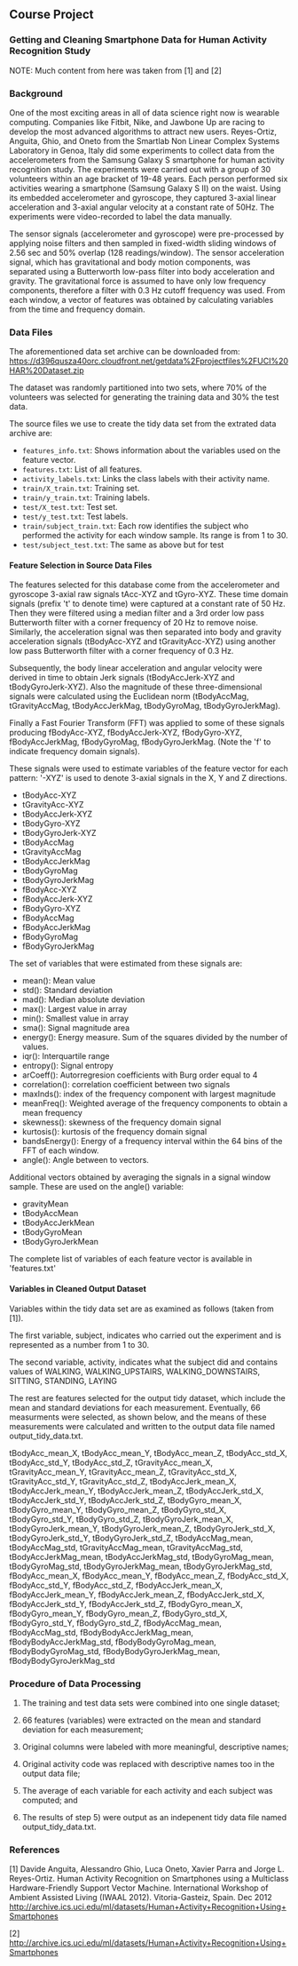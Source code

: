 ## Course Project

### Getting and Cleaning Smartphone Data for Human Activity Recognition Study

NOTE: Much content from here was taken from [1] and [2]


### Background

One of the most exciting areas in all of data science right now is wearable computing. Companies like Fitbit, Nike, and Jawbone Up are racing to develop the most advanced algorithms to attract new users. Reyes-Ortiz, Anguita, Ghio, and Oneto from the Smartlab Non Linear Complex Systems Laboratory in Genoa, Italy did some experiments to collect data from the accelerometers from the Samsung Galaxy S smartphone for human activity recognition study. The experiments were carried out with a group of 30 volunteers within an age bracket of 19-48 years. Each person performed six activities wearing a smartphone (Samsung Galaxy S II) on the waist. Using its embedded accelerometer and gyroscope, they captured 3-axial linear acceleration and 3-axial angular velocity at a constant rate of 50Hz. The experiments were video-recorded to label the data manually.

The sensor signals (accelerometer and gyroscope) were pre-processed by applying noise filters and then sampled in fixed-width sliding windows of 2.56 sec and 50% overlap (128 readings/window). The sensor acceleration signal, which has gravitational and body motion components, was separated using a Butterworth low-pass filter into body acceleration and gravity. The gravitational force is assumed to have only low frequency components, therefore a filter with 0.3 Hz cutoff frequency was used. From each window, a vector of features was obtained by calculating variables from the time and frequency domain.


### Data Files

The aforementioned data set archive can be downloaded from: https://d396qusza40orc.cloudfront.net/getdata%2Fprojectfiles%2FUCI%20HAR%20Dataset.zip

The dataset was randomly partitioned into two sets, where 70% of the volunteers was selected for generating the training data and 30% the test data.

The source files we use to create the tidy data set from the extrated data archive are:
*  `features_info.txt`: Shows information about the variables used on the feature vector.
*  `features.txt`: List of all features.
*  `activity_labels.txt`: Links the class labels with their activity name.
*  `train/X_train.txt`: Training set.
*  `train/y_train.txt`: Training labels.
*  `test/X_test.txt`: Test set.
*  `test/y_test.txt`: Test labels.
*  `train/subject_train.txt`: Each row identifies the subject who performed the activity for each window sample. Its range is from 1 to 30.
*  `test/subject_test.txt`: The same as above but for test


#### Feature Selection in Source Data Files

The features selected for this database come from the accelerometer and gyroscope 3-axial raw signals tAcc-XYZ and tGyro-XYZ. These time domain signals (prefix 't' to denote time) were captured at a constant rate of 50 Hz. Then they were filtered using a median filter and a 3rd order low pass Butterworth filter with a corner frequency of 20 Hz to remove noise. Similarly, the acceleration signal was then separated into body and gravity acceleration signals (tBodyAcc-XYZ and tGravityAcc-XYZ) using another low pass Butterworth filter with a corner frequency of 0.3 Hz. 

Subsequently, the body linear acceleration and angular velocity were derived in time to obtain Jerk signals (tBodyAccJerk-XYZ and tBodyGyroJerk-XYZ). Also the magnitude of these three-dimensional signals were calculated using the Euclidean norm (tBodyAccMag, tGravityAccMag, tBodyAccJerkMag, tBodyGyroMag, tBodyGyroJerkMag). 

Finally a Fast Fourier Transform (FFT) was applied to some of these signals producing fBodyAcc-XYZ, fBodyAccJerk-XYZ, fBodyGyro-XYZ, fBodyAccJerkMag, fBodyGyroMag, fBodyGyroJerkMag. (Note the 'f' to indicate frequency domain signals). 

These signals were used to estimate variables of the feature vector for each pattern: '-XYZ' is used to denote 3-axial signals in the X, Y and Z directions.

* tBodyAcc-XYZ
* tGravityAcc-XYZ
* tBodyAccJerk-XYZ
* tBodyGyro-XYZ
* tBodyGyroJerk-XYZ
* tBodyAccMag
* tGravityAccMag
* tBodyAccJerkMag
* tBodyGyroMag
* tBodyGyroJerkMag
* fBodyAcc-XYZ
* fBodyAccJerk-XYZ
* fBodyGyro-XYZ
* fBodyAccMag
* fBodyAccJerkMag
* fBodyGyroMag
* fBodyGyroJerkMag

The set of variables that were estimated from these signals are: 

* mean(): Mean value
* std(): Standard deviation
* mad(): Median absolute deviation 
* max(): Largest value in array
* min(): Smallest value in array
* sma(): Signal magnitude area
* energy(): Energy measure. Sum of the squares divided by the number of values. 
* iqr(): Interquartile range 
* entropy(): Signal entropy
* arCoeff(): Autorregresion coefficients with Burg order equal to 4
* correlation(): correlation coefficient between two signals
* maxInds(): index of the frequency component with largest magnitude
* meanFreq(): Weighted average of the frequency components to obtain a mean frequency
* skewness(): skewness of the frequency domain signal 
* kurtosis(): kurtosis of the frequency domain signal 
* bandsEnergy(): Energy of a frequency interval within the 64 bins of the FFT of each window.
* angle(): Angle between to vectors.

Additional vectors obtained by averaging the signals in a signal window sample. These are used on the angle() variable:

* gravityMean
* tBodyAccMean
* tBodyAccJerkMean
* tBodyGyroMean
* tBodyGyroJerkMean

The complete list of variables of each feature vector is available in 'features.txt'


#### Variables in Cleaned Output Dataset

Variables within the tidy data set are as examined as follows (taken from [1]).

The first variable, subject, indicates who carried out the experiment and is represented as a number from 1 to 30.

The second variable, activity, indicates what the subject did and contains values of WALKING, WALKING_UPSTAIRS, WALKING_DOWNSTAIRS, SITTING, STANDING, LAYING

The rest are features selected for the output tidy dataset, which include the mean and standard deviations for each measurement. Eventually, 66 measurments were selected, as shown below, and the means of these measurements were calculated and written to the output data file named output_tidy_data.txt.

tBodyAcc_mean_X, tBodyAcc_mean_Y, tBodyAcc_mean_Z, tBodyAcc_std_X, tBodyAcc_std_Y, tBodyAcc_std_Z, tGravityAcc_mean_X, tGravityAcc_mean_Y, tGravityAcc_mean_Z, tGravityAcc_std_X, tGravityAcc_std_Y, tGravityAcc_std_Z, tBodyAccJerk_mean_X, tBodyAccJerk_mean_Y, tBodyAccJerk_mean_Z, tBodyAccJerk_std_X, tBodyAccJerk_std_Y, tBodyAccJerk_std_Z, tBodyGyro_mean_X, tBodyGyro_mean_Y, tBodyGyro_mean_Z, tBodyGyro_std_X, tBodyGyro_std_Y, tBodyGyro_std_Z, tBodyGyroJerk_mean_X, tBodyGyroJerk_mean_Y, tBodyGyroJerk_mean_Z, tBodyGyroJerk_std_X, tBodyGyroJerk_std_Y, tBodyGyroJerk_std_Z, tBodyAccMag_mean, tBodyAccMag_std, tGravityAccMag_mean, tGravityAccMag_std, tBodyAccJerkMag_mean, tBodyAccJerkMag_std, tBodyGyroMag_mean, tBodyGyroMag_std, tBodyGyroJerkMag_mean, tBodyGyroJerkMag_std, fBodyAcc_mean_X, fBodyAcc_mean_Y, fBodyAcc_mean_Z, fBodyAcc_std_X, fBodyAcc_std_Y, fBodyAcc_std_Z, fBodyAccJerk_mean_X, fBodyAccJerk_mean_Y, fBodyAccJerk_mean_Z, fBodyAccJerk_std_X, fBodyAccJerk_std_Y, fBodyAccJerk_std_Z, fBodyGyro_mean_X, fBodyGyro_mean_Y, fBodyGyro_mean_Z, fBodyGyro_std_X, fBodyGyro_std_Y, fBodyGyro_std_Z, fBodyAccMag_mean, fBodyAccMag_std, fBodyBodyAccJerkMag_mean, fBodyBodyAccJerkMag_std, fBodyBodyGyroMag_mean, fBodyBodyGyroMag_std, fBodyBodyGyroJerkMag_mean, fBodyBodyGyroJerkMag_std


### Procedure of Data Processing

1) The training and test data sets were combined into one single dataset;

2) 66 features (variables) were extracted on the mean and standard deviation for each measurement;

3) Original columns were labeled with more meaningful, descriptive names;

4) Original activity code was replaced with descriptive names too in the output data file;

5) The average of each variable for each activity and each subject was computed; and

6) The results of step 5) were output as an indepenent tidy data file named output_tidy_data.txt.



### References
[1] Davide Anguita, Alessandro Ghio, Luca Oneto, Xavier Parra and Jorge L. Reyes-Ortiz. Human Activity Recognition on Smartphones using a Multiclass Hardware-Friendly Support Vector Machine. International Workshop of Ambient Assisted Living (IWAAL 2012). Vitoria-Gasteiz, Spain. Dec 2012 http://archive.ics.uci.edu/ml/datasets/Human+Activity+Recognition+Using+Smartphones

[2] http://archive.ics.uci.edu/ml/datasets/Human+Activity+Recognition+Using+Smartphones
